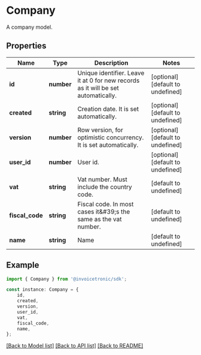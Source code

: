 # Company

A company model.

## Properties

Name | Type | Description | Notes
------------ | ------------- | ------------- | -------------
**id** | **number** | Unique identifier. Leave it at 0 for new records as it will be set automatically. | [optional] [default to undefined]
**created** | **string** | Creation date. It is set automatically. | [optional] [default to undefined]
**version** | **number** | Row version, for optimistic concurrency. It is set automatically. | [optional] [default to undefined]
**user_id** | **number** | User id. | [optional] [default to undefined]
**vat** | **string** | Vat number. Must include the country code. | [default to undefined]
**fiscal_code** | **string** | Fiscal code. In most cases it\&#39;s the same as the vat number. | [default to undefined]
**name** | **string** | Name | [default to undefined]

## Example

```typescript
import { Company } from '@invoicetronic/sdk';

const instance: Company = {
    id,
    created,
    version,
    user_id,
    vat,
    fiscal_code,
    name,
};
```

[[Back to Model list]](../README.md#documentation-for-models) [[Back to API list]](../README.md#documentation-for-api-endpoints) [[Back to README]](../README.md)
